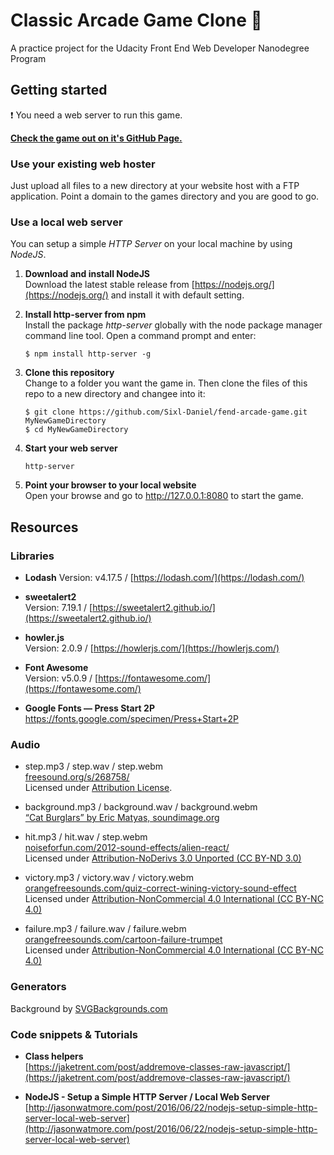# Classic Arcade Game Clone :space_invader:

A practice project for the Udacity Front End Web Developer Nanodegree Program

## Getting started

:exclamation: You need a web server to run this game. 

[**Check the game out on it's GitHub Page.**](https://sixl-daniel.github.io/fend-arcade-game/)
### Use your existing web hoster
 Just upload all files to a new directory at your website host with a FTP application. Point a domain to the games directory and you are good to go.

### Use a local web server 
You can setup a simple *HTTP Server* on your local machine by using *NodeJS*.

1. **Download and install NodeJS**  
Download the latest stable release from [https://nodejs.org/](https://nodejs.org/) and install it with default setting.

2. **Install http-server from npm**  
Install the package *http-server* globally with the node package manager command line tool. Open a command prompt and enter:
    ```console
    $ npm install http-server -g
    ```
3. **Clone this repository**  
Change to a folder you want the game in. Then clone the files of this repo to a new directory and changee into it:
    ```console
    $ git clone https://github.com/Sixl-Daniel/fend-arcade-game.git MyNewGameDirectory
    $ cd MyNewGameDirectory
    ```
3. **Start your web server**
    ```console
    http-server
    ```
5. **Point your browser to your local website**  
Open your browse and go to http://127.0.0.1:8080 to start the game.  
## Resources

### Libraries

- **Lodash**
Version: v4.17.5 / [https://lodash.com/](https://lodash.com/)

- **sweetalert2**  
Version: 7.19.1 / [https://sweetalert2.github.io/](https://sweetalert2.github.io/)

- **howler.js**  
Version: 2.0.9 / [https://howlerjs.com/](https://howlerjs.com/)

- **Font Awesome**  
Version: v5.0.9 / [https://fontawesome.com/](https://fontawesome.com/)

- **Google Fonts — Press Start 2P**
https://fonts.google.com/specimen/Press+Start+2P
### Audio

- step.mp3 / step.wav / step.webm  
[freesound.org/s/268758/](https://freesound.org/s/268758/)  
Licensed under [Attribution License](https://creativecommons.org/licenses/by/3.0/).

- background.mp3 / background.wav / background.webm  
[“Cat Burglars” by Eric Matyas, soundimage.org](http://soundimage.org/)

- hit.mp3 / hit.wav / step.webm  
[noiseforfun.com/2012-sound-effects/alien-react/](http://www.noiseforfun.com/2012-sound-effects/alien-react/)  
Licensed under [Attribution-NoDerivs 3.0 Unported (CC BY-ND 3.0)](https://creativecommons.org/licenses/by-nc/4.0/)

- victory.mp3 / victory.wav / victory.webm  
[orangefreesounds.com/quiz-correct-wining-victory-sound-effect](http://www.orangefreesounds.com/quiz-correct-wining-victory-sound-effect/)  
Licensed under [Attribution-NonCommercial 4.0 International (CC BY-NC 4.0)](https://creativecommons.org/licenses/by-nc/4.0/)

- failure.mp3 / failure.wav / failure.webm  
[orangefreesounds.com/cartoon-failure-trumpet](http://www.orangefreesounds.com/cartoon-failure-trumpet/)  
Licensed under [Attribution-NonCommercial 4.0 International (CC BY-NC 4.0)](https://creativecommons.org/licenses/by-nc/4.0/)

### Generators

Background by [SVGBackgrounds.com](https://www.svgbackgrounds.com/)

### Code snippets & Tutorials

- **Class helpers**  
[https://jaketrent.com/post/addremove-classes-raw-javascript/](https://jaketrent.com/post/addremove-classes-raw-javascript/)

- **NodeJS - Setup a Simple HTTP Server / Local Web Server**
[http://jasonwatmore.com/post/2016/06/22/nodejs-setup-simple-http-server-local-web-server](http://jasonwatmore.com/post/2016/06/22/nodejs-setup-simple-http-server-local-web-server)